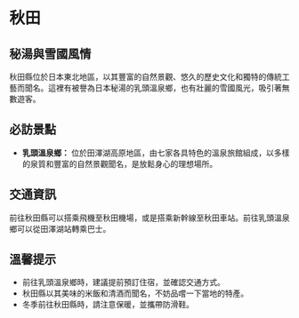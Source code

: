 # 秋田

## 秘湯與雪國風情

秋田縣位於日本東北地區，以其豐富的自然景觀、悠久的歷史文化和獨特的傳統工藝而聞名。這裡有被譽為日本秘湯的乳頭溫泉鄉，也有壯麗的雪國風光，吸引著無數遊客。

## 必訪景點

- **乳頭溫泉鄉：** 位於田澤湖高原地區，由七家各具特色的溫泉旅館組成，以多樣的泉質和豐富的自然景觀聞名，是放鬆身心的理想場所。

## 交通資訊

前往秋田縣可以搭乘飛機至秋田機場，或是搭乘新幹線至秋田車站。前往乳頭溫泉鄉可以從田澤湖站轉乘巴士。

## 溫馨提示

- 前往乳頭溫泉鄉時，建議提前預訂住宿，並確認交通方式。
- 秋田縣以其美味的米飯和清酒而聞名，不妨品嚐一下當地的特產。
- 冬季前往秋田縣時，請注意保暖，並攜帶防滑鞋。
